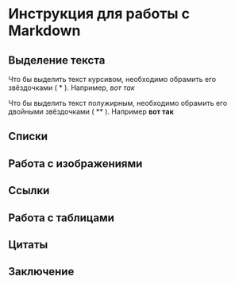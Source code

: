 # Инструкция для работы с Markdown

## Выделение текста

Что бы выделить текст курсивом, необходимо обрамить его звёздочками ( * ). Например, *вот так*

Что бы выделить текст полужирным, необходимо обрамить его двойными звёздочками ( ** ). Например **вот так**

## Списки



## Работа с изображениями

## Ссылки

## Работа с таблицами

## Цитаты

## Заключение